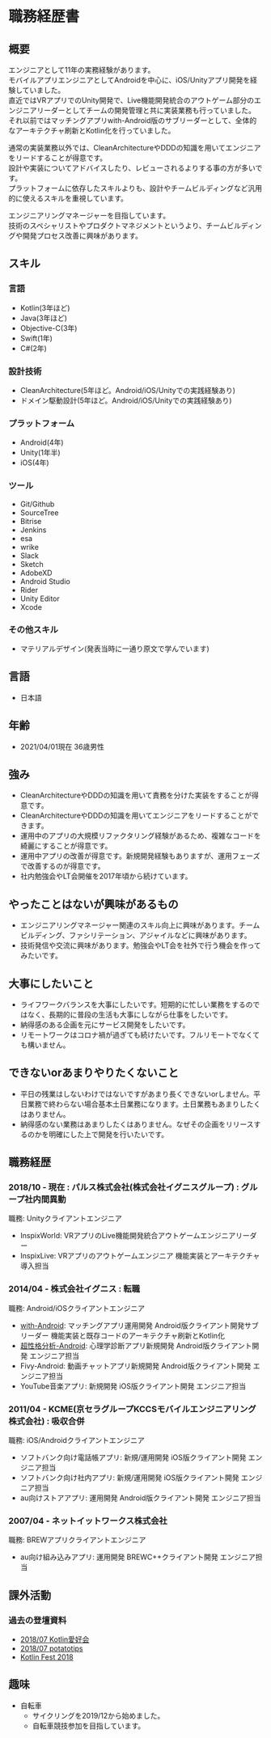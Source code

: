 # 職務経歴書

## 概要

エンジニアとして11年の実務経験があります。  
モバイルアプリエンジニアとしてAndroidを中心に、iOS/Unityアプリ開発を経験していました。  
直近ではVRアプリでのUnity開発で、Live機能開発統合のアウトゲーム部分のエンジニアリーダーとしてチームの開発管理と共に実装業務も行っていました。  
それ以前ではマッチングアプリwith-Android版のサブリーダーとして、全体的なアーキテクチャ刷新とKotlin化を行っていました。

通常の実装業務以外では、CleanArchitectureやDDDの知識を用いてエンジニアをリードすることが得意です。  
設計や実装についてアドバイスしたり、レビューされるよりする事の方が多いです。  
プラットフォームに依存したスキルよりも、設計やチームビルディングなど汎用的に使えるスキルを重視しています。

エンジニアリングマネージャーを目指しています。  
技術のスペシャリストやプロダクトマネジメントというより、チームビルディングや開発プロセス改善に興味があります。

## スキル
### 言語
- Kotlin(3年ほど)
- Java(3年ほど)
- Objective-C(3年)
- Swift(1年)
- C#(2年)

### 設計技術
- CleanArchitecture(5年ほど。Android/iOS/Unityでの実践経験あり)
- ドメイン駆動設計(5年ほど。Android/iOS/Unityでの実践経験あり)

### プラットフォーム

- Android(4年)
- Unity(1年半)
- iOS(4年)

### ツール
- Git/Github
- SourceTree
- Bitrise
- Jenkins
- esa
- wrike
- Slack
- Sketch
- AdobeXD
- Android Studio
- Rider
- Unity Editor
- Xcode

### その他スキル

- マテリアルデザイン(発表当時に一通り原文で学んでいます)

## 言語

- 日本語

## 年齢

- 2021/04/01現在 36歳男性

## 強み

- CleanArchitectureやDDDの知識を用いて責務を分けた実装をすることが得意です。
- CleanArchitectureやDDDの知識を用いてエンジニアをリードすることができます。
- 運用中のアプリの大規模リファクタリング経験があるため、複雑なコードを綺麗にすることが得意です。
- 運用中アプリの改善が得意です。新規開発経験もありますが、運用フェーズで改善するのが得意です。
- 社内勉強会やLT会開催を2017年頃から続けています。

## やったことはないが興味があるもの

- エンジニアリングマネージャー関連のスキル向上に興味があります。チームビルディング、ファシリテーション、アジャイルなどに興味があります。
- 技術発信や交流に興味があります。勉強会やLT会を社外で行う機会を作ってみたいです。

## 大事にしたいこと

- ライフワークバランスを大事にしたいです。短期的に忙しい業務をするのではなく、長期的に普段の生活も大事にしながら仕事をしたいです。
- 納得感のある企画を元にサービス開発をしたいです。
- リモートワークはコロナ禍が過ぎても続けたいです。フルリモートでなくても構いません。

## できないorあまりやりたくないこと

- 平日の残業はしないわけではないですがあまり長くできないorしません。平日業務で終わらない場合基本土日業務になります。土日業務もあまりしたくはありません。
- 納得感のない業務はあまりしたくはありません。なぜその企画をリリースするのかを明確にした上で開発を行いたいです。

## 職務経歴

### 2018/10 - 現在 : パルス株式会社(株式会社イグニスグループ) : グループ社内間異動

職務: Unityクライアントエンジニア
- InspixWorld: VRアプリのLive機能開発統合アウトゲームエンジニアリーダー
- InspixLive: VRアプリのアウトゲームエンジニア 機能実装とアーキテクチャ導入担当

### 2014/04 - 株式会社イグニス : 転職

職務: Android/iOSクライアントエンジニア
- [with-Android](https://with.is/welcome): マッチングアプリ運用開発 Android版クライアント開発サブリーダー 機能実装と既存コードのアーキテクチャ刷新とKotlin化
- [超性格分析-Android](https://play.google.com/store/apps/details?id=is.with.ignis.bigfive&hl=ja&gl=US): 心理学診断アプリ新規開発 Android版クライアント開発 エンジニア担当
- Fivy-Android: 動画チャットアプリ新規開発 Android版クライアント開発 エンジニア担当
- YouTube音楽アプリ: 新規開発 iOS版クライアント開発 エンジニア担当

### 2011/04 - KCME(京セラグループKCCSモバイルエンジニアリング株式会社) : 吸収合併

職務: iOS/Androidクライアントエンジニア
- ソフトバンク向け電話帳アプリ: 新規/運用開発 iOS版クライアント開発 エンジニア担当
- ソフトバンク向け社内アプリ: 新規/運用開発 iOS版クライアント開発 エンジニア担当
- au向けストアアプリ: 運用開発 Android版クライアント開発 エンジニア担当

### 2007/04 - ネットイットワークス株式会社

職務: BREWアプリクライアントエンジニア
- au向け組み込みアプリ: 運用開発 BREWC++クライアント開発 エンジニア担当

## 課外活動

### 過去の登壇資料
- [2018/07 Kotlin愛好会](https://speakerdeck.com/paraya3636/j2kkonbatawokasutamaizusuru)
- [2018/07 potatotips](https://speakerdeck.com/paraya3636/j2kkonbatawokasutamaizusuru-ver-5min)
- [Kotlin Fest 2018](https://speakerdeck.com/paraya3636/j2k-failure-story-unit)

## 趣味

- 自転車
  - サイクリングを2019/12から始めました。
  - 自転車競技参加を目指しています。
